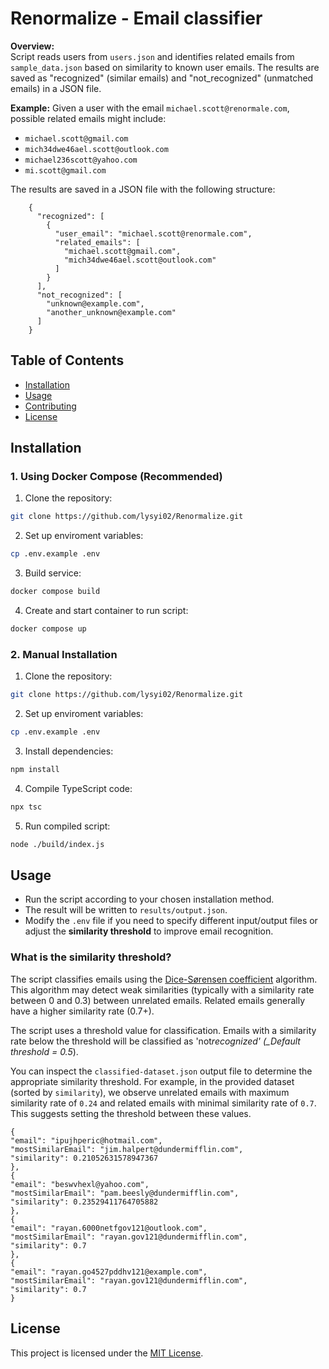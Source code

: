# Renormalize - Email classifier

**Overview:**  
Script reads users from `users.json` and identifies related emails from `sample_data.json` based on similarity to known user emails. The results are saved as "recognized" (similar emails) and "not_recognized" (unmatched emails) in a JSON file.

**Example:**
Given a user with the email `michael.scott@renormale.com`, possible related emails might include:

- `michael.scott@gmail.com`
- `mich34dwe46ael.scott@outlook.com`
- `michael236scott@yahoo.com`
- `mi.scott@gmail.com`

The results are saved in a JSON file with the following structure:

```
	{
      "recognized": [
        {
          "user_email": "michael.scott@renormale.com",
          "related_emails": [
            "michael.scott@gmail.com",
            "mich34dwe46ael.scott@outlook.com"
          ]
        }
      ],
      "not_recognized": [
        "unknown@example.com",
        "another_unknown@example.com"
      ]
    }
```

## Table of Contents

- [Installation](#installation)
- [Usage](#usage)
- [Contributing](#contributing)
- [License](#license)

## Installation

### 1. Using Docker Compose (Recommended)

1. Clone the repository:

```bash
git clone https://github.com/lysyi02/Renormalize.git
```

2. Set up enviroment variables:

```bash
cp .env.example .env
```

3. Build service:

```bash
docker compose build
```

4. Create and start container to run script:

```bash
docker compose up
```

### 2. Manual Installation

1. Clone the repository:

```bash
git clone https://github.com/lysyi02/Renormalize.git
```

2. Set up enviroment variables:

```bash
cp .env.example .env
```

3. Install dependencies:

```bash
npm install
```

4. Compile TypeScript code:

```bash
npx tsc
```

5. Run compiled script:

```bash
node ./build/index.js
```

## Usage

- Run the script according to your chosen installation method.
- The result will be written to `results/output.json`.
- Modify the `.env` file if you need to specify different input/output files or adjust the **similarity threshold** to improve email recognition.

### What is the similarity threshold?

The script classifies emails using the [Dice-Sørensen coefficient](https://www.npmjs.com/package/string-similarity-js) algorithm. This algorithm may detect weak similarities (typically with a similarity rate between 0 and 0.3) between unrelated emails. Related emails generally have a higher similarity rate (0.7+).

The script uses a threshold value for classification. Emails with a similarity rate below the threshold will be classified as 'not*recognized' (\_Default threshold = 0.5*).

You can inspect the `classified-dataset.json` output file to determine the appropriate similarity threshold. For example, in the provided dataset (sorted by `similarity`), we observe unrelated emails with maximum similarity rate of `0.24` and related emails with minimal similarity rate of `0.7`. This suggests setting the threshold between these values.

```
{
"email": "ipujhperic@hotmail.com",
"mostSimilarEmail": "jim.halpert@dundermifflin.com",
"similarity": 0.21052631578947367
},
{
"email": "beswvhexl@yahoo.com",
"mostSimilarEmail": "pam.beesly@dundermifflin.com",
"similarity": 0.23529411764705882
},
{
"email": "rayan.6000netfgov121@outlook.com",
"mostSimilarEmail": "rayan.gov121@dundermifflin.com",
"similarity": 0.7
},
{
"email": "rayan.go4527pddhv121@example.com",
"mostSimilarEmail": "rayan.gov121@dundermifflin.com",
"similarity": 0.7
}
```

## License

This project is licensed under the [MIT License](LICENSE).
